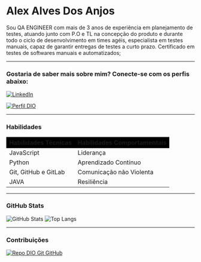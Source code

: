 # Alex Alves Dos Anjos
Sou QA ENGINEER com mais de 3 anos de experiência em planejamento de testes, atuando junto com P.O e TL na concepção do produto e durante todo o ciclo de desenvolvimento em times agéis, especialista em testes manuais, capaz de garantir entregas de testes a curto prazo. Certificado em testes de softwares manuais e automatizados;
-   -   -   -   -   -   -
### Gostaria de saber mais sobre mim? Conecte-se com os perfis abaixo:
[![LinkedIn](https://img.shields.io/badge/LinkedIn-FFBB00?style=for-the-badge&logo=linkedin&logoColor=332200)](https://www.linkedin.com/in/alex-alves-dos-anjos-b3b96b67/)

[![Perfil DIO](https://img.shields.io/badge/-Meu%20Perfil%20na%20DIO-FFBB00?style=for-the-badge)](https://www.dio.me/users/alex_alvesdosanjos09)

-   -   -
### Habilidades
<table >
  <thead>
    <tr align="left">    
      <th bgcolor="000">Habilidades Técnicas</th>
      <th bgcolor="000">Habilidades Comportamentais</th>
    </tr>
  </thead>
  <tbody align="left">
    <tr>
      <td>JavaScript</td>
      <td>Liderança</td>
    </tr>
    <tr>
      <td>Python</td>
      <td>Aprendizado Contínuo</td>
      </td>
    </tr>
    <tr>
      <td>Git, GitHub e GitLab</td>
      <td>Comunicação não Violenta</td> 
    </tr>
    <tr>
      <td>JAVA</td>
      <td>Resiliência</td>
    </tr>
  </tbody>
  <tfoot></tfoot>
</table>

-   -   -
### GitHub Stats
![GitHub Stats](https://github-readme-stats.vercel.app/api?username=alexanjos&theme=transparent&bg_color=000&border_color=FFBB00&show_icons=true&icon_color=FFBB00&title_color=FFBB00&text_color=B3B3B3&hide_title=true&hide=stars)
![Top Langs](https://github-readme-stats-git-masterrstaa-rickstaa.vercel.app/api/top-langs/?username=alexanjos&layout=compact&bg_color=000&border_color=FFBB00&title_color=FFBB00&text_color=B3B3B3)

-   -   -
### Contribuições
[![Repo DIO Git GitHub](https://github-readme-stats.vercel.app/api/pin/?username=elidianaandrade&repo=dio-lab-open-source&bg_color=000&border_color=FFBB00&show_icons=true&icon_color=FFBB00&title_color=FFBB00&text_color=B3B3B3)](https://github.com/elidianaandrade/dio-lab-open-source)
